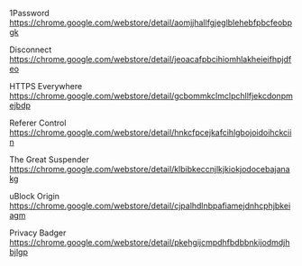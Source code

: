 1Password
https://chrome.google.com/webstore/detail/aomjjhallfgjeglblehebfpbcfeobpgk

Disconnect
https://chrome.google.com/webstore/detail/jeoacafpbcihiomhlakheieifhpjdfeo

HTTPS Everywhere
https://chrome.google.com/webstore/detail/gcbommkclmclpchllfjekcdonpmejbdp

Referer Control
https://chrome.google.com/webstore/detail/hnkcfpcejkafcihlgbojoidoihckciin

The Great Suspender
https://chrome.google.com/webstore/detail/klbibkeccnjlkjkiokjodocebajanakg

uBlock Origin
https://chrome.google.com/webstore/detail/cjpalhdlnbpafiamejdnhcphjbkeiagm

Privacy Badger
https://chrome.google.com/webstore/detail/pkehgijcmpdhfbdbbnkijodmdjhbjlgp

